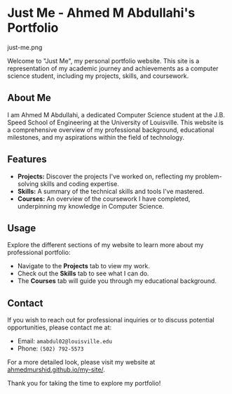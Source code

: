 # Just Me - Ahmed M Abdullahi's Portfolio
just-me.png

Welcome to "Just Me", my personal portfolio website. This site is a representation of my academic journey and achievements as a computer science student, including my projects, skills, and coursework.

## About Me

I am Ahmed M Abdullahi, a dedicated Computer Science student at the J.B. Speed School of Engineering at the University of Louisville. This website is a comprehensive overview of my professional background, educational milestones, and my aspirations within the field of technology.

## Features

- **Projects:** Discover the projects I've worked on, reflecting my problem-solving skills and coding expertise.
- **Skills:** A summary of the technical skills and tools I've mastered.
- **Courses:** An overview of the coursework I have completed, underpinning my knowledge in Computer Science.

## Usage

Explore the different sections of my website to learn more about my professional portfolio:
- Navigate to the **Projects** tab to view my work.
- Check out the **Skills** tab to see what I can do.
- The **Courses** tab will guide you through my educational background.

## Contact

If you wish to reach out for professional inquiries or to discuss potential opportunities, please contact me at:

- Email: `amabdul02@louisville.edu`
- Phone: `(502) 792-5573`

For a more detailed look, please visit my website at [ahmedmurshid.github.io/my-site/](https://ahmedmurshid.github.io/my-site/).

Thank you for taking the time to explore my portfolio!
